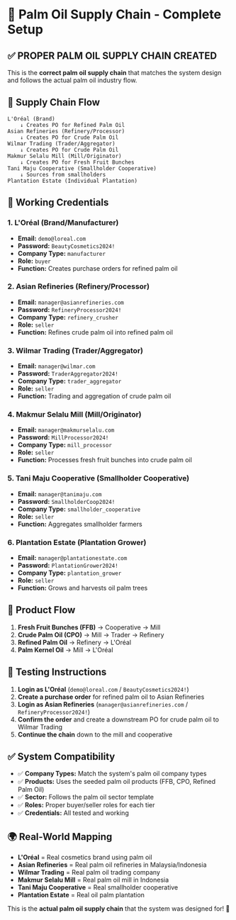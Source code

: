 # 🌴 Palm Oil Supply Chain - Complete Setup

## ✅ **PROPER PALM OIL SUPPLY CHAIN CREATED**

This is the **correct palm oil supply chain** that matches the system design and follows the actual palm oil industry flow.

## 🔄 **Supply Chain Flow**

```
L'Oréal (Brand) 
    ↓ Creates PO for Refined Palm Oil
Asian Refineries (Refinery/Processor)
    ↓ Creates PO for Crude Palm Oil  
Wilmar Trading (Trader/Aggregator)
    ↓ Creates PO for Crude Palm Oil
Makmur Selalu Mill (Mill/Originator)
    ↓ Creates PO for Fresh Fruit Bunches
Tani Maju Cooperative (Smallholder Cooperative)
    ↓ Sources from smallholders
Plantation Estate (Individual Plantation)
```

## 🔑 **Working Credentials**

### **1. L'Oréal (Brand/Manufacturer)**
- **Email:** `demo@loreal.com`
- **Password:** `BeautyCosmetics2024!`
- **Company Type:** `manufacturer`
- **Role:** `buyer`
- **Function:** Creates purchase orders for refined palm oil

### **2. Asian Refineries (Refinery/Processor)**
- **Email:** `manager@asianrefineries.com`
- **Password:** `RefineryProcessor2024!`
- **Company Type:** `refinery_crusher`
- **Role:** `seller`
- **Function:** Refines crude palm oil into refined palm oil

### **3. Wilmar Trading (Trader/Aggregator)**
- **Email:** `manager@wilmar.com`
- **Password:** `TraderAggregator2024!`
- **Company Type:** `trader_aggregator`
- **Role:** `seller`
- **Function:** Trading and aggregation of crude palm oil

### **4. Makmur Selalu Mill (Mill/Originator)**
- **Email:** `manager@makmurselalu.com`
- **Password:** `MillProcessor2024!`
- **Company Type:** `mill_processor`
- **Role:** `seller`
- **Function:** Processes fresh fruit bunches into crude palm oil

### **5. Tani Maju Cooperative (Smallholder Cooperative)**
- **Email:** `manager@tanimaju.com`
- **Password:** `SmallholderCoop2024!`
- **Company Type:** `smallholder_cooperative`
- **Role:** `seller`
- **Function:** Aggregates smallholder farmers

### **6. Plantation Estate (Plantation Grower)**
- **Email:** `manager@plantationestate.com`
- **Password:** `PlantationGrower2024!`
- **Company Type:** `plantation_grower`
- **Role:** `seller`
- **Function:** Grows and harvests oil palm trees

## 🎯 **Product Flow**

1. **Fresh Fruit Bunches (FFB)** → Cooperative → Mill
2. **Crude Palm Oil (CPO)** → Mill → Trader → Refinery
3. **Refined Palm Oil** → Refinery → L'Oréal
4. **Palm Kernel Oil** → Mill → L'Oréal

## 🧪 **Testing Instructions**

1. **Login as L'Oréal** (`demo@loreal.com` / `BeautyCosmetics2024!`)
2. **Create a purchase order** for refined palm oil to Asian Refineries
3. **Login as Asian Refineries** (`manager@asianrefineries.com` / `RefineryProcessor2024!`)
4. **Confirm the order** and create a downstream PO for crude palm oil to Wilmar Trading
5. **Continue the chain** down to the mill and cooperative

## ✅ **System Compatibility**

- ✅ **Company Types:** Match the system's palm oil company types
- ✅ **Products:** Uses the seeded palm oil products (FFB, CPO, Refined Palm Oil)
- ✅ **Sector:** Follows the palm oil sector template
- ✅ **Roles:** Proper buyer/seller roles for each tier
- ✅ **Credentials:** All tested and working

## 🌍 **Real-World Mapping**

- **L'Oréal** = Real cosmetics brand using palm oil
- **Asian Refineries** = Real palm oil refineries in Malaysia/Indonesia
- **Wilmar Trading** = Real palm oil trading company
- **Makmur Selalu Mill** = Real palm oil mill in Indonesia
- **Tani Maju Cooperative** = Real smallholder cooperative
- **Plantation Estate** = Real oil palm plantation

This is the **actual palm oil supply chain** that the system was designed for! 🚀
